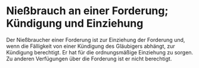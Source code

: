 # Nießbrauch an einer Forderung; Kündigung und Einziehung

Der Nießbraucher einer Forderung ist zur Einziehung der Forderung und, wenn die Fälligkeit von einer Kündigung des Gläubigers abhängt, zur Kündigung berechtigt. Er hat für die ordnungsmäßige Einziehung zu sorgen. Zu anderen Verfügungen über die Forderung ist er nicht berechtigt. 

